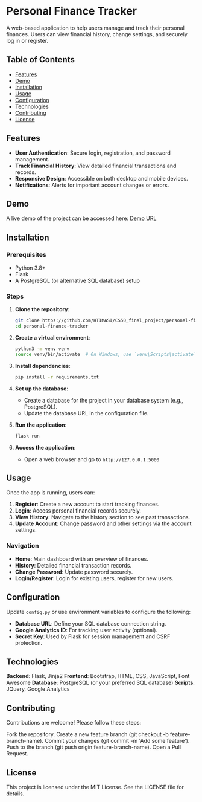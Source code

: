 # Personal Finance Tracker

A web-based application to help users manage and track their personal finances. Users can view financial history, change settings, and securely log in or register.

## Table of Contents
- [Features](#features)
- [Demo](#demo)
- [Installation](#installation)
- [Usage](#usage)
- [Configuration](#configuration)
- [Technologies](#technologies)
- [Contributing](#contributing)
- [License](#license)

## Features
- **User Authentication**: Secure login, registration, and password management.
- **Track Financial History**: View detailed financial transactions and records.
- **Responsive Design**: Accessible on both desktop and mobile devices.
- **Notifications**: Alerts for important account changes or errors.

## Demo
A live demo of the project can be accessed here: [Demo URL](#)

## Installation

### Prerequisites
- Python 3.8+
- Flask
- A PostgreSQL (or alternative SQL database) setup

### Steps
1. **Clone the repository**:
    ```bash
    git clone https://github.com/HTIMASI/CS50_final_project/personal-finance-tracker.git
    cd personal-finance-tracker
    ```

2. **Create a virtual environment**:
    ```bash
    python3 -m venv venv
    source venv/bin/activate  # On Windows, use `venv\Scripts\activate`
    ```

3. **Install dependencies**:
    ```bash
    pip install -r requirements.txt
    ```

4. **Set up the database**:
   - Create a database for the project in your database system (e.g., PostgreSQL).
   - Update the database URL in the configuration file.

5. **Run the application**:
    ```bash
    flask run
    ```

6. **Access the application**:
   - Open a web browser and go to `http://127.0.0.1:5000`

## Usage

Once the app is running, users can:
1. **Register**: Create a new account to start tracking finances.
2. **Login**: Access personal financial records securely.
3. **View History**: Navigate to the history section to see past transactions.
4. **Update Account**: Change password and other settings via the account settings.

### Navigation
- **Home**: Main dashboard with an overview of finances.
- **History**: Detailed financial transaction records.
- **Change Password**: Update password securely.
- **Login/Register**: Login for existing users, register for new users.

## Configuration

Update `config.py` or use environment variables to configure the following:
- **Database URL**: Define your SQL database connection string.
- **Google Analytics ID**: For tracking user activity (optional).
- **Secret Key**: Used by Flask for session management and CSRF protection.


## Technologies
**Backend**: Flask, Jinja2
**Frontend**: Bootstrap, HTML, CSS, JavaScript, Font Awesome
**Database**: PostgreSQL (or your preferred SQL database)
**Scripts**: JQuery, Google Analytics

## Contributing
Contributions are welcome! Please follow these steps:

Fork the repository.
Create a new feature branch (git checkout -b feature-branch-name).
Commit your changes (git commit -m 'Add some feature').
Push to the branch (git push origin feature-branch-name).
Open a Pull Request.

## License
This project is licensed under the MIT License. See the LICENSE file for details.

